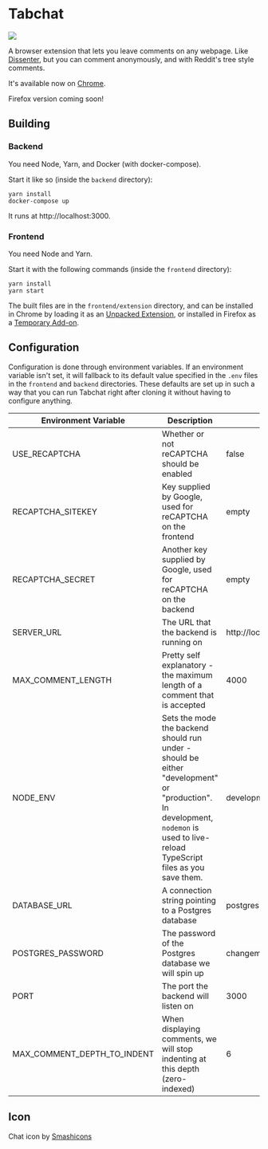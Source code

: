 # Tabchat

![](https://github.com/mshindal/tabchat/workflows/main/badge.svg)

A browser extension that lets you leave comments on any webpage. Like [Dissenter](https://dissenter.com/), but you can comment anonymously, and with Reddit's tree style comments. 

It's available now on [Chrome](https://chrome.google.com/webstore/detail/tabchat/ijilaalgbbmmbkgonfkokjajnlgojaio).

Firefox version coming soon!

## Building

### Backend

You need Node, Yarn, and Docker (with docker-compose). 

Start it like so (inside the `backend` directory):

```
yarn install
docker-compose up
```

It runs at http://localhost:3000. 

### Frontend

You need Node and Yarn. 

Start it with the following commands (inside the `frontend` directory):

```
yarn install
yarn start
```

The built files are in the `frontend/extension` directory, and can be installed in Chrome by loading it as an [Unpacked Extension](https://developer.chrome.com/extensions/getstarted#manifest), or installed in Firefox as a [Temporary Add-on](https://developer.mozilla.org/en-US/docs/Mozilla/Add-ons/WebExtensions/Temporary_Installation_in_Firefox).

## Configuration

Configuration is done through environment variables. If an environment variable isn't set, it will fallback to its default value specified in the `.env` files in the `frontend` and `backend` directories. These defaults are set up in such a way that you can run Tabchat right after cloning it without having to configure anything.

|Environment Variable|Description|Default Value|
|-------------------|-------|-------------|
|USE_RECAPTCHA      |Whether or not reCAPTCHA should be enabled|false|
|RECAPTCHA_SITEKEY|Key supplied by Google, used for reCAPTCHA on the frontend|empty|
|RECAPTCHA_SECRET|Another key supplied by Google, used for reCAPTCHA on the backend|empty|
|SERVER_URL|The URL that the backend is running on|http://localhost:3000|
|MAX_COMMENT_LENGTH|Pretty self explanatory - the maximum length of a comment that is accepted|4000|
|NODE_ENV|Sets the mode the backend should run under - should be either "development" or "production". In development, `nodemon` is used to live-reload TypeScript files as you save them. |development|
|DATABASE_URL|A connection string pointing to a Postgres database|postgres://postgres:changeme@db:5432/postgres|
|POSTGRES_PASSWORD|The password of the Postgres database we will spin up|changeme|
|PORT|The port the backend will listen on|3000|
|MAX_COMMENT_DEPTH_TO_INDENT|When displaying comments, we will stop indenting at this depth (zero-indexed)|6|

## Icon

Chat icon by [Smashicons](https://www.flaticon.com/free-icon/chat_134920)
